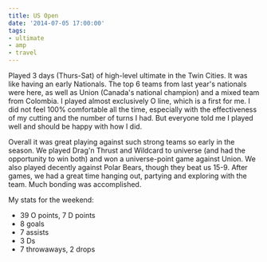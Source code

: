 ```yaml
---
title: US Open
date: '2014-07-05 17:00:00'
tags:
- ultimate
- amp
- travel
---
```


Played 3 days (Thurs-Sat) of high-level ultimate in the Twin Cities. It was like having an early Nationals. The top 6 teams from last year's nationals were here, as well as Union (Canada's national champion) and a mixed team from Colombia. I played almost exclusively O line, which is a first for me. I did not feel 100% comfortable all the time, especially with the effectiveness of my cutting and the number of turns I had. But everyone told me I played well and should be happy with how I did. 

Overall it was great playing against such strong teams so early in the season. We played Drag'n Thrust and Wildcard to universe (and had the opportunity to win both) and won a universe-point game against Union. We also played decently against Polar Bears, though they beat us 15-9. After games, we had a great time hanging out, partying and exploring with the team. Much bonding was accomplished.


My stats for the weekend:

- 39 O points, 7 D points
- 8 goals
- 7 assists
- 3 Ds
- 7 throwaways, 2 drops


